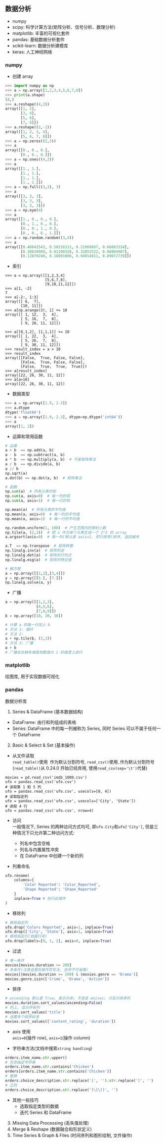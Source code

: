 ## 数据分析
* numpy
* scipy: 科学计算方法(矩阵分析、信号分析、数理分析)
* matplotlib: 丰富的可视化套件
* pandas: 基础数据分析套件
* scikit-learn: 数据分析建模库
* keras: 人工神经网络

### numpy
- 创建 array
```python
>>> import numpy as np
>>> a = np.array([1,2,3,4,5,6,7,8])
>>> print(a.shape)
(8,)
>>> a.reshape((4,2))
array([[1, 2],
       [3, 4],
       [5, 6],
       [7, 8]])
>>> a.reshape((2,-1))
array([[1, 2, 3, 4],
       [5, 6, 7, 8]])
>>> a = np.zeros((2,3))
>>> a
array([[0., 0., 0.],
       [0., 0., 0.]])
>>> a = np.ones((4,2))
>>> a
array([[1., 1.],
       [1., 1.],
       [1., 1.],
       [1., 1.]])
>>> a = np.full((3,3), 3)
>>> a
array([[3, 3, 3],
       [3, 3, 3],
       [3, 3, 3]])
>>> a = np.eye(4)
>>> a
array([[1., 0., 0., 0.],
       [0., 1., 0., 0.],
       [0., 0., 1., 0.],
       [0., 0., 0., 1.]])
>>> a = np.random.random((3,4))
>>> a
array([[0.48642543, 0.58216311, 0.21069667, 0.66663334],
       [0.38634989, 0.01190326, 0.32851522, 0.98804907],
       [0.12070248, 0.18891006, 0.94914811, 0.89072739]])
```

- 索引
```python3
>>> a = np.array([[1,2,3,4]
                  [5,6,7,8],
                  [9,10,11,12]])
>>> a[1, -2]
7
>>> a[-2:, 1:3]
array([[ 6,  7],
       [10, 11]])
>>> a[np.arange(3), 1] += 10
array([[ 1, 12,  3,  4],
       [ 5, 16,  7,  8],
       [ 9, 20, 11, 12]])

>>> a[[0,1,2], [1,1,1]] += 10
array([[ 1, 22,  3,  4],
       [ 5, 26,  7,  8],
       [ 9, 30, 11, 12]])
>>> result_index = a > 10
>>> result_index
array([[False,  True, False, False],
       [False,  True, False, False],
       [False,  True,  True,  True]])
>>> a[result_index]
array([22, 26, 30, 11, 12])
>>> a[a>10]
array([22, 26, 30, 11, 12])
```

- 数据类型
```python
>>> a = np.array([1.9, 2.3])
>>> a.dtype
dtype('float64')
>>> a = np.array([1.9, 2.3], dtype=np.dtype('int64'))
>>> a
array([1, 2])
```

- 运算和常用函数
```python
# 运算
a + b  == np.add(a, b)
a - b  == np.subtract(a, b)
a * b  == np.multiply(a, b)  # 不是矩阵乘法
a / b  == np.divide(a, b)
a // b
np.sqrt(a)
a.dot(b) == np.dot(a, b)  # 矩阵乘法

# 函数
np.sum(a)  # 所有元素的和
np.sum(a, axis=0)  # 每一列的和
np.sum(a, axis=1)  # 每一行的和

np.mean(a)  # 所有元素的平均值
np.mean(a, axis=0)  # 每一列的平均值
np.mean(a, axis=1)  # 每一行的平均值

np.random.uniform(1, 100)  # 产生范围内的随机小数
np.tile(a, (2,3))  # 把 a 作为单个元素生成一个 2*3 的 array
a.argsort(axis=0)  # 每一列(默认是 axis=1, 即行排序)排序, 返回编号

a.T  == np.transpose  # 矩阵转置
np.linalg.inv(a)  # 矩阵的逆
np.linalg.det(a)  # 矩阵的行列式
np.linalg.eig(a)  # 矩阵的特征值

# 解方程
a = np.array([[1,2],[3,4]])
y = np.array([[5.], [7.]])
np.linalg.solve(a, y)
```

- 广播
```python
a = np.array([[1,2,3],
              [4,5,6],
              [7,8,9]])
b = np.array([10, 20, 30])

# 计算 a 的每一行加上 b
# 方法 1: 循环
# 方法 2:
a + np.tile(b, (3,1))
# 方法 3: 广播
a + b
# 广播会在缺失维度和数值为 1 的维度上进行
```

### matplotlib

绘图库, 用于实现数据可视化

### pandas

数据分析库

1. Series & DataFrame (基本数据结构)

* DataFrame: 由行和列组成的表格
* Series: DataFrame 中的每一列被称为 Series, 同时 Series 可以不属于任何一个 DataFrame

2. Basic & Select & Set (基本操作)

* 从文件读取  
`read_table()`使用` `作为默认分割符号, `read_csv()`使用`,`作为默认分割符号(`read_table()`从 0.24.0 开始已经弃用, 使用`read_csv(sep='\t')`代替)

```
movies = pd.read_csv('imdb_1000.csv')
ufo = pandas.read_csv('ufo.csv')
# 读取第 1 和 5 列
ufo = pandas.read_csv('ufo.csv', usecols=[0, 4])
# 读取指定列
ufo = pandas.read_csv('ufo.csv', usecols=['City', 'State'])
# 读取 4 行
ufo = pandas.read_csv('ufo.csv', nrow=4)
```
* 访问  
一般情况下, Series 的两种访问方式均可, 即`ufo.City`和`ufo['City']`, 但是三种情况下只允许第二种访问方式:
    - 列名中包含空格
    - 列名与内置属性冲突
    - 在 DataFrame 中创建一个新的列

* 列重命名  
```python
ufo.rename(
    columns={
        'Color Reported': 'Color_Reported',
        'Shape Reported': 'Shape_Reported'
    }
    inplace=True # 执行此操作
)
```

* 移除列  
```python
# 移除指定列
ufo.drop('Colors Reported', axis=1, inplace=True)
ufo.drop(['City', 'State'], axis=1, inplace=True)
# 移除指定行(依据行号)
ufo.drop(labels=[0, 1, 2], axis=0, inplace=True)
```

* 过滤  
```python
# 单一条件
movies[movies.duration >= 200]
# 多条件(注意这里的操作符写法, 括号不可省略)
movies[(movies.duration >= 200) & (movies.genre == 'Drama')]
movies.genre.isin(['Crime', 'Drama', 'Action'])
```

* 排序  
```python
# ascending 默认是 True; 表示升序; 不改变 moives; 只显示排序列
movies.duration.sort_values(ascending=False)
# 同上, 显示所有列
movies.sort_values('title')
# 设置多个排序标准
movies.sort_values(['content_rating', 'duration'])

```

* axis 使用  
`axis=0`(操作 row), `axis=1`(操作 column)

* 字符串方法(文档中搜索`string handling`)  
```python
orders.item_name.str.upper()
# 包含指定字符串
orders.item_name.str.contains('Chicken')
orders[orders.item_name.str.contains('Chicken')]
# 替换
orders.choice_description.str.replace('[', '').str.replace(']', '')
# 正则
orders.choice_description.str.replace('[\[\]]', '')
```

* 其他一些技巧
    - 选取指定类型的数据
    - 迭代 Series 和 DataFrame

3. Missing Data Processing (丢失值处理)
4. Merge & Reshape (数据融合和形状定义)
5. Time Series & Graph & Files (时间序列和图形绘制, 文件操作)
